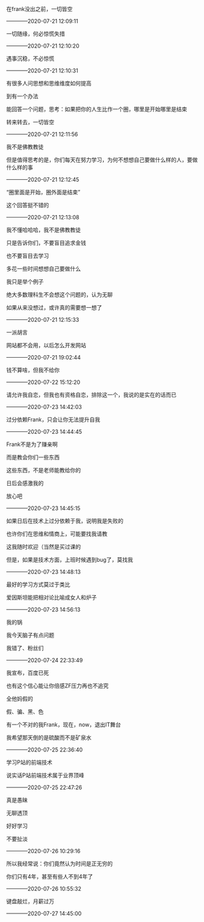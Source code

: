 在frank没出之前，一切皆空

————2020-07-21 12:09:11

一切随缘，何必惊慌失措

————2020-07-21 12:10:20

遇事沉稳，不必惊慌

————2020-07-21 12:10:31

有很多人问思想和思维维度如何提高

到有一个办法

能回答一个问题，思考：如果把你的人生比作一个圈，哪里是开始哪里是结束

转来转去，一切皆空

————2020-07-21 12:11:56

我不是佛教教徒

但是值得思考的是，你们每天在努力学习，为何不想想自己要做什么样的人，要做什么样的事

————2020-07-21 12:12:45 

“圈里面是开始，圈外面是结束”

这个回答挺不错的

————2020-07-21 12:13:08

我不懂哈哈哈，我不是佛教教徒

只是告诉你们，不要盲目追求金钱

也不要盲目去学习

多花一些时间想想自己要做什么

我只是举个例子

绝大多数理科生不会想这个问题的，认为无聊

如果从来没想过，或许真的需要想一想了

————2020-07-21 12:15:33

一派胡言

网站都不会用，以后怎么开发网站

————2020-07-21 19:02:44

钱不算啥，但我不给你

————2020-07-22 15:12:20

请允许我自恋，但我也有资格自恋，排除这一个，我说的是实在的话而已

————2020-07-23 14:42:03

过分依赖Frank，只会让你无法提升自我

————2020-07-23 14:44:45

Frank不是为了赚亲啊

而是教会你们一些东西

这些东西，不是老师能教给你的

日后会感激我的

放心吧

————2020-07-23 14:45:15

如果日后在技术上过分依赖于我，说明我是失败的

也许你们在思维和情商上，可能要找我请教

这我随时欢迎（当然是买过课的

但是，如果是技术方面，上班时候遇到bug了，莫找我

————2020-07-23 14:48:13

最好的学习方式莫过于类比

爱因斯坦能把相对论比喻成女人和炉子

————2020-07-23 14:56:13

我的锅

我今天脑子有点问题

我错了、粉丝们

————2020-07-24 22:33:49

我宣布，百度已死

也有这个信心能让你倍感ZF压力再也不追究

全他妈假的

假、骗、黑、色

有一个不对的我Frank，现在，now，退出IT舞台

我希望那天倒的是硫酸而不是矿泉水

————2020-07-25 22:36:40

学习P站的前端技术

说实话P站前端技术属于业界顶峰

————2020-07-25 22:47:26

真是愚昧

无聊透顶

好好学习

不要扯淡

————2020-07-26 10:29:16

所以我经常说：你们竟然认为时间是正无穷的

你们只有4年，甚至有些人不到4年了

————2020-07-26 10:55:32

键盘敲烂，月薪过万

————2020-07-27 14:45:00